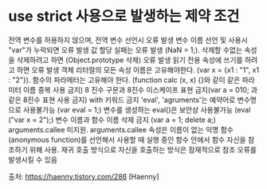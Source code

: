 
# use strict 사용으로 발생하는 제약 조건
 

전역 변수를 허용하지 않으며, 전역 변수 선언시 오류 발생
변수 이름 선언 및 사용시 "var"가 누락되면 오류 발생
값 할당 실패는 오류 발생 (NaN = 1;).
삭제할 수없는 속성을 삭제하려고 하면 (Object.prototype 삭제) 오류 발생
읽기 전용 속성에 쓰기를 하려고 하면 오류 발생
객체 리터럴의 모든 속성 이름은 고유해야한다. (var x = {x1 : "1", x1 : "2"}).
함수의 파라메터는 고유해야 한다. (function calc (x, x) {}와 같이 같은 파라미터 이름 중복 사용 금지)
8 진수 구문과 8진수 이스케이프 표현 금지(var a = 010; 과 같은 8진수 표현 사용 금지)
with 키워드 금지
'eval', 'agruments'는 예약어로 변수명으로 사용불가능 (var eval = 1;)
변수를 생성하는 eval()은 보안상 사용불가능 (eval ("var x = 2");)
변수 이름과 함수 이름 삭제 금지 (var a = 1; delete a;)
arguments.callee 미지원. arguments.callee 속성은 이름이 없는 익명 함수(anonymous function)를 선언해서 사용할 때 실행 중인 함수 안에서 함수 자신을 참조하기 위해 사용. 재귀 호출 방식으로 자신을 호출하는 방식은 잠재적으로 참조 오류를 발생시킬 수 있음


출처: https://haenny.tistory.com/286 [Haenny]
